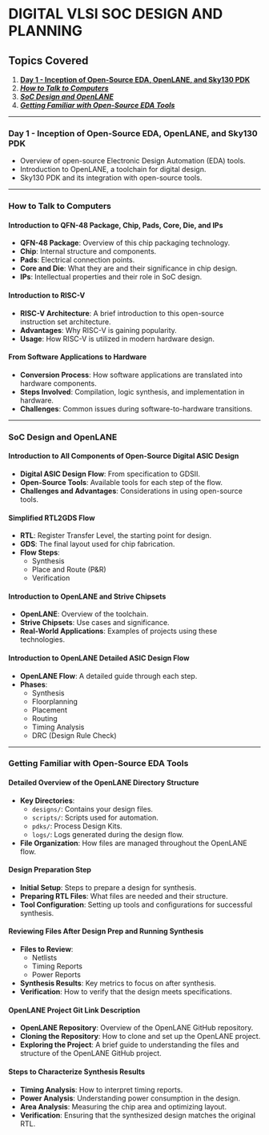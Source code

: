 # DIGITAL VLSI SOC DESIGN AND PLANNING

## Topics Covered

1. [**Day 1 - Inception of Open-Source EDA, OpenLANE, and Sky130 PDK**](#day-1---inception-of-open-source-eda-openlane-and-sky130-pdk)
2. [***How to Talk to Computers***](#how-to-talk-to-computers)
3. [***SoC Design and OpenLANE***](#soc-design-and-openlane)
4. [***Getting Familiar with Open-Source EDA Tools***](#getting-familiar-with-open-source-eda-tools)

---

### Day 1 - Inception of Open-Source EDA, OpenLANE, and Sky130 PDK
- Overview of open-source Electronic Design Automation (EDA) tools.
- Introduction to OpenLANE, a toolchain for digital design.
- Sky130 PDK and its integration with open-source tools.

---

### How to Talk to Computers

#### Introduction to QFN-48 Package, Chip, Pads, Core, Die, and IPs
- **QFN-48 Package**: Overview of this chip packaging technology.
- **Chip**: Internal structure and components.
- **Pads**: Electrical connection points.
- **Core and Die**: What they are and their significance in chip design.
- **IPs**: Intellectual properties and their role in SoC design.

#### Introduction to RISC-V
- **RISC-V Architecture**: A brief introduction to this open-source instruction set architecture.
- **Advantages**: Why RISC-V is gaining popularity.
- **Usage**: How RISC-V is utilized in modern hardware design.

#### From Software Applications to Hardware
- **Conversion Process**: How software applications are translated into hardware components.
- **Steps Involved**: Compilation, logic synthesis, and implementation in hardware.
- **Challenges**: Common issues during software-to-hardware transitions.

---

### SoC Design and OpenLANE

#### Introduction to All Components of Open-Source Digital ASIC Design
- **Digital ASIC Design Flow**: From specification to GDSII.
- **Open-Source Tools**: Available tools for each step of the flow.
- **Challenges and Advantages**: Considerations in using open-source tools.

#### Simplified RTL2GDS Flow
- **RTL**: Register Transfer Level, the starting point for design.
- **GDS**: The final layout used for chip fabrication.
- **Flow Steps**:
  - Synthesis
  - Place and Route (P&R)
  - Verification

#### Introduction to OpenLANE and Strive Chipsets
- **OpenLANE**: Overview of the toolchain.
- **Strive Chipsets**: Use cases and significance.
- **Real-World Applications**: Examples of projects using these technologies.

#### Introduction to OpenLANE Detailed ASIC Design Flow
- **OpenLANE Flow**: A detailed guide through each step.
- **Phases**:
  - Synthesis
  - Floorplanning
  - Placement
  - Routing
  - Timing Analysis
  - DRC (Design Rule Check)

---

### Getting Familiar with Open-Source EDA Tools

#### Detailed Overview of the OpenLANE Directory Structure
- **Key Directories**:
  - `designs/`: Contains your design files.
  - `scripts/`: Scripts used for automation.
  - `pdks/`: Process Design Kits.
  - `logs/`: Logs generated during the design flow.
- **File Organization**: How files are managed throughout the OpenLANE flow.

#### Design Preparation Step
- **Initial Setup**: Steps to prepare a design for synthesis.
- **Preparing RTL Files**: What files are needed and their structure.
- **Tool Configuration**: Setting up tools and configurations for successful synthesis.

#### Reviewing Files After Design Prep and Running Synthesis
- **Files to Review**:
  - Netlists
  - Timing Reports
  - Power Reports
- **Synthesis Results**: Key metrics to focus on after synthesis.
- **Verification**: How to verify that the design meets specifications.

#### OpenLANE Project Git Link Description
- **OpenLANE Repository**: Overview of the OpenLANE GitHub repository.
- **Cloning the Repository**: How to clone and set up the OpenLANE project.
- **Exploring the Project**: A brief guide to understanding the files and structure of the OpenLANE GitHub project.

#### Steps to Characterize Synthesis Results
- **Timing Analysis**: How to interpret timing reports.
- **Power Analysis**: Understanding power consumption in the design.
- **Area Analysis**: Measuring the chip area and optimizing layout.
- **Verification**: Ensuring that the synthesized design matches the original RTL.




